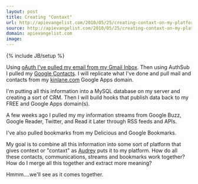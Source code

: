 ```yaml
---
layout: post
title: Creating "Contaxt"
url: http://apievangelist.com/2010/05/25/creating-contaxt-on-my-platform/
source: http://apievangelist.com/2010/05/25/creating-contaxt-on-my-platform/
domain: apievangelist.com
image: 
---
```

{% include JB/setup %}<p>Using <a href="http://www.kinlane.com/?p=1336">oAuth I've pulled my email from my Gmail Inbox</a>. Then using AuthSub I pulled my <a href="http://code.google.com/apis/contacts/">Google Contacts</a>. I will replicate what I've done and pull mail and contacts from my <a href="http://www.kinlane.com">kinlane.com</a> Google Apps domain.<p></p>
I'm putting all this information into a MySQL database on my server and creating a sort of CRM. Then I will build hooks that publish data back to my FREE and Google Apps domain(s).<p></p>
A few weeks ago I pulled my my information streams from Google Buzz, Google Reader, Twitter, and Read it Later through RSS feeds and APIs.<p></p>
I've also pulled bookmarks from my Delicious and Google Bookmarks.<p></p>
My goal is to combine all this information into some sort of platform that gives context or "contaxt" as <a href="http://www.audreywatters.com">Audrey</a> puts it to my platform. How do all these contacts, communications, streams and bookmarks work together? How do I merge all this together and extract more meaning?<p></p>
Hmmm....we'll see as it comes together.</p>
